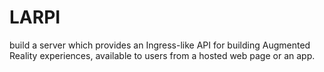 # LARPI
build a server which provides an Ingress-like API for building Augmented Reality experiences, available to users from a hosted web page or an app.
